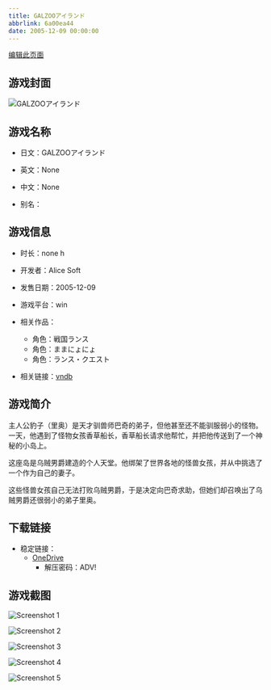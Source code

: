```yaml
---
title: GALZOOアイランド
abbrlink: 6a00ea44
date: 2005-12-09 00:00:00
---
```

[编辑此页面](https://github.com/ACG-3/ADV3-source/blob/main/source/_posts/games/ISLAND.md)

## 游戏封面

![GALZOOアイランド](https://pan.timero.xyz/onedrive/img_lib_001/ISLAND_cover.avif)


## 游戏名称

- 日文：GALZOOアイランド
- 英文：None
- 中文：None

- 别名：


## 游戏信息

- 时长：none h
- 开发者：Alice Soft
- 发售日期：2005-12-09
- 游戏平台：win
- 相关作品：
   - 角色：戦国ランス
   - 角色：ままにょにょ
   - 角色：ランス・クエスト

- 相关链接：[vndb](https://vndb.org/v334)


## 游戏简介

主人公豹子（里奥）是天才驯兽师巴奇的弟子，但他甚至还不能驯服弱小的怪物。一天，他遇到了怪物女孩香草船长，香草船长请求他帮忙，并把他传送到了一个神秘的小岛上。

这座岛是乌贼男爵建造的个人天堂。他绑架了世界各地的怪兽女孩，并从中挑选了一个作为自己的妻子。

这些怪兽女孩自己无法打败乌贼男爵，于是决定向巴奇求助，但她们却召唤出了乌贼男爵还很弱小的弟子里奥。




## 下载链接

- 稳定链接：
    - [OneDrive](https://pan.timero.xyz/onedrive/adv_lib_001/ISLAND)
        - 解压密码：ADV!



## 游戏截图


![Screenshot 1](https://pan.timero.xyz/onedrive/img_lib_001/ISLAND_Screenshot_1.avif)

![Screenshot 2](https://pan.timero.xyz/onedrive/img_lib_001/ISLAND_Screenshot_2.avif)

![Screenshot 3](https://pan.timero.xyz/onedrive/img_lib_001/ISLAND_Screenshot_3.avif)

![Screenshot 4](https://pan.timero.xyz/onedrive/img_lib_001/ISLAND_Screenshot_4.avif)

![Screenshot 5](https://pan.timero.xyz/onedrive/img_lib_001/ISLAND_Screenshot_5.avif)

